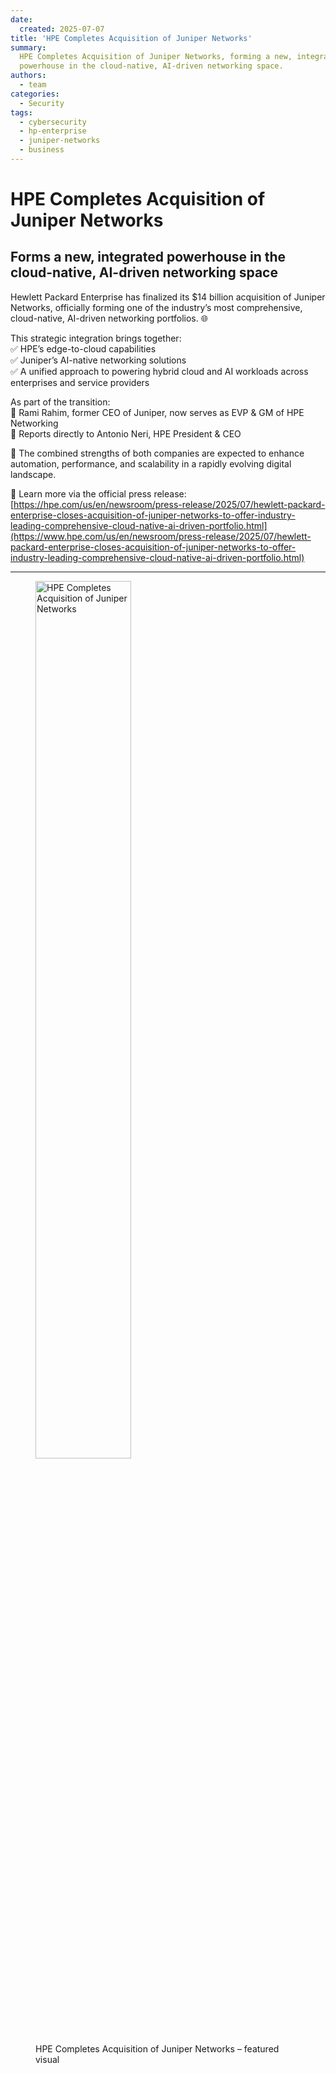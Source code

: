 ```yaml
---
date:
  created: 2025-07-07
title: 'HPE Completes Acquisition of Juniper Networks'
summary:
  HPE Completes Acquisition of Juniper Networks, forming a new, integrated
  powerhouse in the cloud-native, AI-driven networking space.
authors:
  - team
categories:
  - Security
tags:
  - cybersecurity
  - hp-enterprise
  - juniper-networks
  - business
---
```


# HPE Completes Acquisition of Juniper Networks

## Forms a new, integrated powerhouse in the cloud-native, AI-driven networking space

Hewlett Packard Enterprise has finalized its $14 billion acquisition of Juniper
Networks, officially forming one of the industry’s most comprehensive,
cloud-native, AI-driven networking portfolios. 🌐

<!-- more -->

This strategic integration brings together:  
✅ HPE’s edge-to-cloud capabilities  
✅ Juniper’s AI-native networking solutions  
✅ A unified approach to powering hybrid cloud and AI workloads across
enterprises and service providers

As part of the transition:  
🔹 Rami Rahim, former CEO of Juniper, now serves as EVP & GM of HPE Networking  
🔹 Reports directly to Antonio Neri, HPE President & CEO

📌 The combined strengths of both companies are expected to enhance automation,
performance, and scalability in a rapidly evolving digital landscape.

🔗 Learn more via the official press release:  
[https://hpe.com/us/en/newsroom/press-release/2025/07/hewlett-packard-enterprise-closes-acquisition-of-juniper-networks-to-offer-industry-leading-comprehensive-cloud-native-ai-driven-portfolio.html](https://www.hpe.com/us/en/newsroom/press-release/2025/07/hewlett-packard-enterprise-closes-acquisition-of-juniper-networks-to-offer-industry-leading-comprehensive-cloud-native-ai-driven-portfolio.html)

---

<figure class="poster-figure">
  <picture>
  <source srcset="/img/juniper-hpe-promo.webp" type="image/webp" />
  <img src="/img/juniper-hpe-promo.png" alt="HPE Completes Acquisition of Juniper Networks" style="width: 60%; height: 60%">
  <figcaption>
    HPE Completes Acquisition of Juniper Networks – featured visual
  </figcaption>
</figure>

<!-- cspell:ignore rami rahim neri -->
